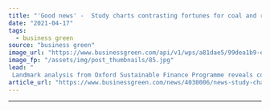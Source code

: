 ```yaml
---
title: "'Good news' -  Study charts contrasting fortunes for coal and renewables financing costs"
date: "2021-04-17"
tags: 
  - business green
source: "business green"
image_url: "https://www.businessgreen.com/api/v1/wps/a81dae5/99dea1b9-e240-4001-bd9d-ae6209f4b72e/10/iw-stock-coal-mining-003-185x114.jpg"
image_fp: "/assets/img/post_thumbnails/85.jpg"
lead: "
 Landmark analysis from Oxford Sustainable Finance Programme reveals costs of financing coal projects have soared over the past decade, while renewable energy financing costs have moved in the opposite direction ..."
article_url: "https://www.businessgreen.com/news/4030006/news-study-charts-contrasting-fortunes-coal-renewables-financing-costs"
---
```


---
